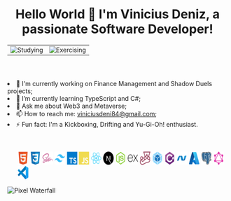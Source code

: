 <header role="banner">
    <h1>Hello World 👋 I'm Vinicius Deniz, a passionate Software Developer!</h1>
    <table>
        <tr>
            <td>
                <img tabindex="0" role="img" alt="Studying" height="270" src="https://i.imgur.com/Roz986j.gif" aria-label="Image of a pixel character studying">
            </td>
            <td>
               <img tabindex="0" role="img" alt="Exercising" height="270" src="https://media1.giphy.com/media/GbIwskRsr94d8UV1KC/giphy.gif?cid=ecf05e47e6rtsfno5yjtdwb8lhr6ea5usikr6zyxefmger9n&ep=v1_gifs_related&rid=giphy.gif&ct=g" aria-label="Image of pixel character exercising">
           </td>
       </tr>
    </table>
</header>

<main> 
     <li>🔭 I'm currently working on Finance Management and Shadow Duels projects;</li>
     <li>🌱 I’m currently learning TypeScript and C#;</li>
     <li>💬 Ask me about Web3 and Metaverse;</li>
     <li>📫 How to reach me: <a href="mailto:viniciusdeni84@gmail.com">viniciusdeni84@gmail.com</a>;</li>
     <li>⚡ Fun fact: I'm a Kickboxing, Drifting and Yu-Gi-Oh! enthusiast.</li>
</main>
   
   <section role="contentinfo">
        <br/>
        <br/>
        <ul style="list-style: none;">
            <img tabindex="0" role="img" alt="HTML" height="30" width="5%" src="https://raw.githubusercontent.com/devicons/devicon/master/icons/html5/html5-original.svg" aria-label="HTML logo">
            <img tabindex="0" role="img" alt="CSS" height="30" width="5%" src="https://raw.githubusercontent.com/devicons/devicon/master/icons/css3/css3-original.svg" aria-label="CSS logo">
            <img tabindex="0" role="img" alt="SASS" height="30" width="5%" src="https://raw.githubusercontent.com/devicons/devicon/master/icons/sass/sass-original.svg" aria-label="SASS logo">
            <img tabindex="0" role="img" alt="TailwindCSS" height="30" width="5%" src="https://raw.githubusercontent.com/devicons/devicon/master/icons/tailwindcss/tailwindcss-plain.svg" aria-label="TailwindCSS logo">
            <img tabindex="0" role="img" alt="TypeScript" height="30" width="5%" src="https://raw.githubusercontent.com/devicons/devicon/master/icons/typescript/typescript-plain.svg" aria-label="TypeScript logo">
            <img tabindex="0" role="img" alt="JavaScript" height="30" width="5%" src="https://raw.githubusercontent.com/devicons/devicon/master/icons/javascript/javascript-plain.svg" aria-label="JavaScript logo">
            <img tabindex="0" role="img" alt="React" height="30" width="5%" src="https://raw.githubusercontent.com/devicons/devicon/master/icons/react/react-original.svg" aria-label="React logo">
            <img tabindex="0" role="img" alt="Next.js" height="30" width="5%" src="https://raw.githubusercontent.com/devicons/devicon/master/icons/nextjs/nextjs-original.svg" aria-label="Next.js logo">
            <img tabindex="0" role="img" alt="Node.js" height="30" width="5%" src="https://raw.githubusercontent.com/devicons/devicon/master/icons/nodejs/nodejs-original.svg" aria-label="Node.js logo">
            <img tabindex="0" role="img" alt="Express" height="30" width="5%" src="https://raw.githubusercontent.com/devicons/devicon/master/icons/express/express-original.svg" aria-label="Express logo">
            <img tabindex="0" role="img" alt="Jest" height="30" width="5%" src="https://raw.githubusercontent.com/devicons/devicon/master/icons/jest/jest-plain.svg" aria-label="Jest logo">
            <img tabindex="0" role="img" alt="Webpack" height="30" width="5%" src="https://raw.githubusercontent.com/devicons/devicon/master/icons/webpack/webpack-original.svg" aria-label="Webpack logo">
            <img tabindex="0" role="img" alt="C#" height="30" width="5%" src="https://raw.githubusercontent.com/devicons/devicon/master/icons/csharp/csharp-original.svg" aria-label="C# logo">
            <img tabindex="0" role="img" alt=".NET" height="30" width="5%" src="https://raw.githubusercontent.com/devicons/devicon/master/icons/dot-net/dot-net-original.svg" aria-label=".NET logo">
            <img tabindex="0" role="img" alt="Azure" height="30" width="5%" src="https://raw.githubusercontent.com/devicons/devicon/master/icons/azure/azure-original.svg" aria-label="Azure logo">
            <img tabindex="0" role="img" alt="PostgreSQL" height="30" width="5%" src="https://raw.githubusercontent.com/devicons/devicon/master/icons/postgresql/postgresql-original.svg" aria-label="PostgreSQL logo">
            <img tabindex="0" role="img" alt="GraphQL" height="30" width="5%" src="https://raw.githubusercontent.com/devicons/devicon/master/icons/graphql/graphql-plain.svg" aria-label="GraphQL logo">
            <img tabindex="0" role="img" alt="VSCode" height="30" width="5%" src="https://raw.githubusercontent.com/devicons/devicon/master/icons/vscode/vscode-original.svg" aria-label="VSCode logo">
        </ul>
    </section>

   <footer>
       <img tabindex="0" role="img" alt="Pixel Waterfall" height="270" width="100%" src="https://i.imgur.com/9efeaJL.gif" aria-label="Footer gif of a pixel waterfall">
   </footer>
